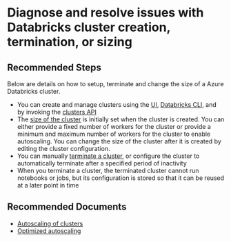 <properties
	pageTitle="Diagnose and resolve issues with Databricks cluster creation, termination, or sizing"
	description="Diagnose and resolve issues with Databricks cluster creation, termination, or sizing"
	service="microsoft.databricks"
	resource="workspaces"
	authors="mspreshah"
	ms.author="preshah"
	displayOrder="9"
	selfHelpType="resource"
	supportTopicIds="32612187"
	resourceTags=""
	productPesIds="16432"
	cloudEnvironments="public"
	articleId="4e43f6fa-57dd-4bd3-b6f4-9b10f7a8dccc"
/>

# Diagnose and resolve issues with Databricks cluster creation, termination, or sizing

## **Recommended Steps**

Below are details on how to setup, terminate and change the size of a Azure Databricks cluster.  

* You can create and manage clusters using the [UI](https://docs.azuredatabricks.net/user-guide/clusters/create.html), [Databricks CLI](https://docs.azuredatabricks.net/user-guide/dev-tools/databricks-cli.html#databricks-cli), and by invoking the [clusters API](https://docs.azuredatabricks.net/api/latest/clusters.html#cluster-api)
* The [size of the cluster](https://docs.azuredatabricks.net/user-guide/clusters/sizing.html) is initially set when the cluster is created. You can either provide a fixed number of workers for the cluster or provide a minimum and maximum number of workers for the cluster to enable autoscaling. You can change the size of the cluster after it is created by editing the cluster configuration.  
* You can manually [terminate a cluster](https://docs.azuredatabricks.net/user-guide/clusters/terminate.html), or configure the cluster to automatically terminate after a specified period of inactivity
* When you terminate a cluster, the terminated cluster cannot run notebooks or jobs, but its configuration is stored so that it can be reused at a later point in time

## **Recommended Documents**

* [Autoscaling of clusters](https://docs.azuredatabricks.net/user-guide/clusters/sizing.html)
* [Optimized autoscaling](https://databricks.com/blog/2018/05/02/introducing-databricks-optimized-auto-scaling.html)
